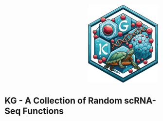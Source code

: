 <p align = "right">
  <img src="KG_logotype.png" width = "228.6" height = "254.55">
</p>

# KG - A Collection of Random scRNA-Seq Functions
